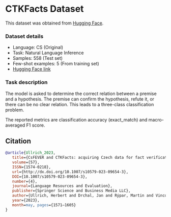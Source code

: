 # CTKFacts Dataset

This dataset was obtained from [Hugging Face](https://huggingface.co/datasets/ctu-aic/ctkfacts_nli).

### Dataset details

- Language: CS (Original)
- Task: Natural Language Inference
- Samples: 558 (Test set)
- Few-shot examples: 5 (From training set)
- [Hugging Face link](https://huggingface.co/datasets/ctu-aic/ctkfacts_nli)

### Task description

The model is asked to determine the correct relation between a premise and a hypothesis. The premise can confirm the hypothesis, refute it, or there can be no clear relation.
This leads to a three-class classification problem.

The reported metrics are classification accuracy (exact_match) and macro-averaged F1 score.

## Citation

```bibtex
@article{Ullrich_2023,
   title={CsFEVER and CTKFacts: acquiring Czech data for fact verification},
   volume={57},
   ISSN={1574-0218},
   url={http://dx.doi.org/10.1007/s10579-023-09654-3},
   DOI={10.1007/s10579-023-09654-3},
   number={4},
   journal={Language Resources and Evaluation},
   publisher={Springer Science and Business Media LLC},
   author={Ullrich, Herbert and Drchal, Jan and Rýpar, Martin and Vincourová, Hana and Moravec, Václav},
   year={2023},
   month=may, pages={1571–1605} 
}
```

